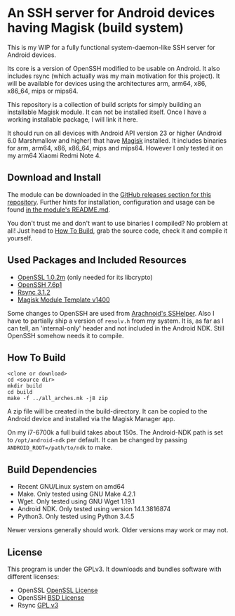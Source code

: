 An SSH server for Android devices having Magisk (build system)
==============================================================

This is my WIP for a fully functional system-daemon-like SSH server for Android devices.

Its core is a version of OpenSSH modified to be usable on Android. It also includes rsync (which actually was my main motivation for this project). It will be available for devices using the architectures arm, arm64, x86, x86_64, mips or mips64.

This repository is a collection of build scripts for simply building an installable Magisk module. It can not be installed itself. Once I have a working installable package, I will link it here.

It should run on all devices with Android API version 23 or higher (Android 6.0 Marshmallow and higher) that have [Magisk](https://github.com/topjohnwu/Magisk) installed. It includes binaries for arm, arm64, x86, x86_64, mips and mips64. However I only tested it on my arm64 Xiaomi Redmi Note 4.

## Download and Install

The module can be downloaded in the [GitHub releases section for this repository](https://github.com/D4rCM4rC/MagiskSSH/releases). Further hints for installation, configuration and usage can be found [in the module's README.md](module_data/README.md).

You don't trust me and don't want to use binaries I compiled? No problem at all! Just head to [How To Build](#how-to-build), grab the source code, check it and compile it yourself.


## Used Packages and Included Resources

* [OpenSSL 1.0.2m](https://www.openssl.org/) (only needed for its libcrypto)
* [OpenSSH 7.6p1](https://www.openssh.com/)
* [Rsync 3.1.2](https://rsync.samba.org/)
* [Magisk Module Template v1400](https://github.com/topjohnwu/magisk-module-template)

Some changes to OpenSSH are used from [Arachnoid's SSHelper](https://arachnoid.com/android/SSHelper/). Also I have to partially ship a version of `resolv.h` from my system. It is, as far as I can tell, an 'internal-only' header and not included in the Android NDK. Still OpenSSH somehow needs it to compile.

## How To Build

    <clone or download>
    cd <source dir>
    mkdir build
    cd build
    make -f ../all_arches.mk -j8 zip

A zip file will be created in the build-directory. It can be copied to the Android device and installed via the Magisk Manager app.

On my i7-6700k a full build takes about 150s.
The Android-NDK path is set to `/opt/android-ndk` per default. It can be changed by passing `ANDROID_ROOT=/path/to/ndk` to make.

## Build Dependencies

* Recent GNU/Linux system on amd64
* Make. Only tested using GNU Make 4.2.1
* Wget. Only tested using GNU Wget 1.19.1
* Android NDK. Only tested using version 14.1.3816874
* Python3. Only tested using Python 3.4.5

Newer versions generally should work. Older versions may work or may not.


## License

This program is under the GPLv3. It downloads and bundles software with different licenses:

* OpenSSL [OpenSSL License](https://www.openssl.org/source/license.html)
* OpenSSH [BSD License](https://www.openbsd.org/policy.html)
* Rsync [GPL v3](https://rsync.samba.org/GPL.html)